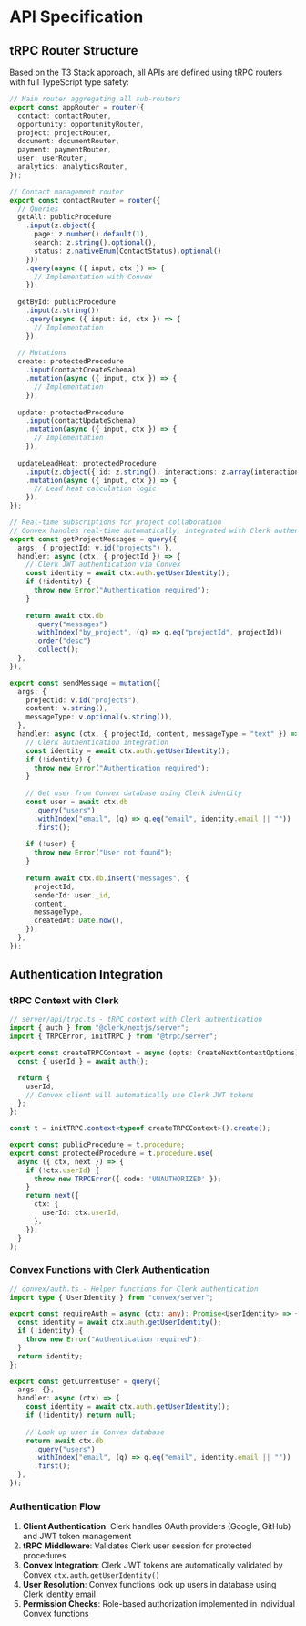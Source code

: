 # API Specification

## tRPC Router Structure

Based on the T3 Stack approach, all APIs are defined using tRPC routers with full TypeScript type safety:

```typescript
// Main router aggregating all sub-routers
export const appRouter = router({
  contact: contactRouter,
  opportunity: opportunityRouter,  
  project: projectRouter,
  document: documentRouter,
  payment: paymentRouter,
  user: userRouter,
  analytics: analyticsRouter,
});

// Contact management router
export const contactRouter = router({
  // Queries
  getAll: publicProcedure
    .input(z.object({ 
      page: z.number().default(1),
      search: z.string().optional(),
      status: z.nativeEnum(ContactStatus).optional()
    }))
    .query(async ({ input, ctx }) => {
      // Implementation with Convex
    }),
    
  getById: publicProcedure
    .input(z.string())
    .query(async ({ input: id, ctx }) => {
      // Implementation
    }),
    
  // Mutations  
  create: protectedProcedure
    .input(contactCreateSchema)
    .mutation(async ({ input, ctx }) => {
      // Implementation
    }),
    
  update: protectedProcedure
    .input(contactUpdateSchema)
    .mutation(async ({ input, ctx }) => {
      // Implementation
    }),
    
  updateLeadHeat: protectedProcedure
    .input(z.object({ id: z.string(), interactions: z.array(interactionSchema) }))
    .mutation(async ({ input, ctx }) => {
      // Lead heat calculation logic
    }),
});

// Real-time subscriptions for project collaboration
// Convex handles real-time automatically, integrated with Clerk authentication
export const getProjectMessages = query({
  args: { projectId: v.id("projects") },
  handler: async (ctx, { projectId }) => {
    // Clerk JWT authentication via Convex
    const identity = await ctx.auth.getUserIdentity();
    if (!identity) {
      throw new Error("Authentication required");
    }
    
    return await ctx.db
      .query("messages")
      .withIndex("by_project", (q) => q.eq("projectId", projectId))
      .order("desc")
      .collect();
  },
});

export const sendMessage = mutation({
  args: {
    projectId: v.id("projects"),
    content: v.string(),
    messageType: v.optional(v.string()),
  },
  handler: async (ctx, { projectId, content, messageType = "text" }) => {
    // Clerk authentication integration
    const identity = await ctx.auth.getUserIdentity();
    if (!identity) {
      throw new Error("Authentication required");
    }
    
    // Get user from Convex database using Clerk identity
    const user = await ctx.db
      .query("users")
      .withIndex("email", (q) => q.eq("email", identity.email || ""))
      .first();
    
    if (!user) {
      throw new Error("User not found");
    }
    
    return await ctx.db.insert("messages", {
      projectId,
      senderId: user._id,
      content,
      messageType,
      createdAt: Date.now(),
    });
  },
});
```

## Authentication Integration

### tRPC Context with Clerk

```typescript
// server/api/trpc.ts - tRPC context with Clerk authentication
import { auth } from "@clerk/nextjs/server";
import { TRPCError, initTRPC } from "@trpc/server";

export const createTRPCContext = async (opts: CreateNextContextOptions) => {
  const { userId } = await auth();

  return {
    userId,
    // Convex client will automatically use Clerk JWT tokens
  };
};

const t = initTRPC.context<typeof createTRPCContext>().create();

export const publicProcedure = t.procedure;
export const protectedProcedure = t.procedure.use(
  async ({ ctx, next }) => {
    if (!ctx.userId) {
      throw new TRPCError({ code: 'UNAUTHORIZED' });
    }
    return next({
      ctx: {
        userId: ctx.userId,
      },
    });
  }
);
```

### Convex Functions with Clerk Authentication

```typescript
// convex/auth.ts - Helper functions for Clerk authentication
import type { UserIdentity } from "convex/server";

export const requireAuth = async (ctx: any): Promise<UserIdentity> => {
  const identity = await ctx.auth.getUserIdentity();
  if (!identity) {
    throw new Error("Authentication required");
  }
  return identity;
};

export const getCurrentUser = query({
  args: {},
  handler: async (ctx) => {
    const identity = await ctx.auth.getUserIdentity();
    if (!identity) return null;
    
    // Look up user in Convex database
    return await ctx.db
      .query("users")
      .withIndex("email", (q) => q.eq("email", identity.email || ""))
      .first();
  },
});
```

### Authentication Flow

1. **Client Authentication**: Clerk handles OAuth providers (Google, GitHub) and JWT token management
2. **tRPC Middleware**: Validates Clerk user session for protected procedures
3. **Convex Integration**: Clerk JWT tokens are automatically validated by Convex `ctx.auth.getUserIdentity()`
4. **User Resolution**: Convex functions look up users in database using Clerk identity email
5. **Permission Checks**: Role-based authorization implemented in individual Convex functions
